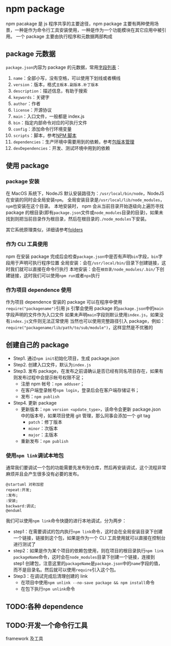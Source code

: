 # npm package

npm pacakage 是 js 程序共享的主要途径，npm package 主要有两种使用场景，一种是作为命令行工具安装使用，一种是作为一个功能模块在其它应用中被引用。
一个 package 主要由执行程序和元数据两部构成

## package 元数据

`package.json`内容为 package 的元数据，常用[字段列表](https://docs.npmjs.com/cli/v6/configuring-npm/package-json)：

1. `name`：全部小写，没有空格，可以使用下划线或者横线
2. `version`：版本，格式`主板本.副版本.补丁版本`
3. `description`：描述信息，有助于搜索
4. `keywords`：关键字
5. `author`：作者
6. `license`：开源协议
7. `main`：入口文件，一般都是 index.js
8. `bin`：指定内部命令对应的可执行文件
9. `config`：添加命令行环境变量
10. `scripts`：脚本，参考[NPM 脚本](./scripts.md)
11. `dependencies`：生产环境中需要用到的依赖，参考[包版本管理](./package%20version.md)
12. `devDependencies`：开发、测试环境中用到的依赖

## 使用 package

### package 安装

在 MacOS 系统下，NodeJS 默认安装路径为：`/usr/local/bin/node`，NodeJS 在安装的同时会全局安装`npm`。
全局安装目录是`/usr/local/lib/node_modules`，`npm`也安装在这个目录。
本地安装时， npm 会从当前目录开始逐级向上遍历寻找 package 的根目录(即有`package.json`文件或`node_modules`目录的目录)，如果未找到则把当前目录作为根目录，然后在根目录的`./node_modules`下安装。

其它系统原理类似，详细请参考[folders](https://docs.npmjs.com/cli/v6/configuring-npm/folders)

### 作为 CLI 工具使用

npm 在安装 package 完成后会检查`package.json`中是否有声明`bin`字段，`bin`字段用于声明可执行程序位置
全局安装：会在`/usr/local/bin/`目录下创建链接，这时我们就可以直接在命令行执行
本地安装：会在`根目录/node_modules/.bin/`下创建链接，这时我们可以使用`npm run`或者`npx`执行

### 作为项目 dependence 使用

作为项目 dependence 安装的 package 可以在程序中使用`require("packagename")`引用
js 引擎会使用 package 的`package.json`中的`main`字段声明的文件作为入口文件
如果未声明`main`字段则默认使用`index.js`，如果没有`index.js`文件则无法正常使用
当然也可以使用完整路径引入 package，例如：`require("packagename/lib/path/to/sub/module")`，这样显然是不优雅的

## 创建自己的 package

- Step1. 通过`npm init`初始化项目，生成 package.json
- Step2. 创建入口文件，默认为`index.js`
- Step3. 发布 package，在发布之前请确认是否已经有同名项目存在，如果有则发布过程中会提示帐号权限不足；
  - 注册 npm 帐号：`npm adduser`；
  - 在客户端登录帐号`npm login`，登录后会在客户端存储证书；
  - 发布：`npm publish`
- Step4. 更新 package
  - 更新版本：`npm version <update_type>`，该命令会更新 package.json 中的版本号，如果项目使用 git 管理，那么同事会添加一个 git tag
    - `patch`：修丁版本
    - `minor`：次版本
    - `major`：主版本
  - 重新发布：`npm publish`

### 使用`npm link`调试本地包

通常我们要调试一个包的功能需要先发布到仓库，然后再安装调试，这个流程非常麻烦并且会产生很多没有必要的发布。

```plantuml
@startuml 对称加密
repeat:开发;
:发布;
:安装;
backward:调试;
@enduml
```

我们可以使用`npm link`命令快捷的进行本地调试，分为两步：

- step1：在需要调试的包内执行`npm link`命令，这时会在全局安装目录下创建一个链接，链接到这个包，如果是作为一个 CLI 工具使用就可以直接在控制台进行测试了
- step2：如果是作为某个项目的依赖包使用，则在项目的根目录执行`npm link packageName`命令，这时会在`node_modules`目录下创建一个链接，连接到 step1 创建包，注意这里的`packageName`是`package.json`中的`name`字段的值，而不是目录名。然后就可以使用`require`引入这个包。
- Step3：在调试完成后清理创建的 link
  - 在项目中使用`npm unlink --no-save package && npm install`命令
  - 在包下执行`npm unlink`命令

## TODO:各种 dependence

## TODO:开发一个命令行工具

framework 及工具
